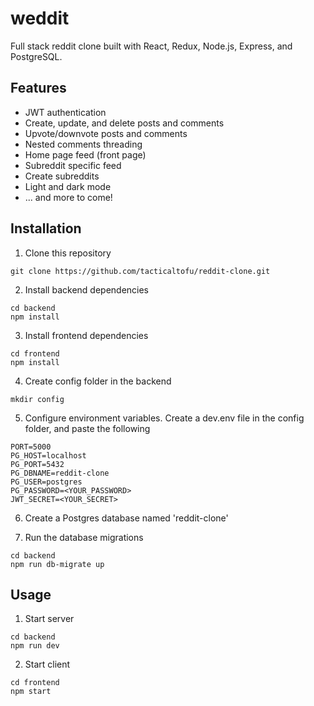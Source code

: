 # weddit

Full stack reddit clone built with React, Redux, Node.js, Express, and PostgreSQL.

## Features
- JWT authentication
- Create, update, and delete posts and comments
- Upvote/downvote posts and comments
- Nested comments threading
- Home page feed (front page)
- Subreddit specific feed
- Create subreddits
- Light and dark mode
- ... and more to come!

## Installation
1. Clone this repository

```
git clone https://github.com/tacticaltofu/reddit-clone.git
```

2. Install backend dependencies

```
cd backend
npm install
```

3. Install frontend dependencies

```
cd frontend
npm install
```

4. Create config folder in the backend

```
mkdir config
```

5. Configure environment variables. Create a dev.env file in the config folder, and paste the following
```
PORT=5000
PG_HOST=localhost
PG_PORT=5432
PG_DBNAME=reddit-clone
PG_USER=postgres
PG_PASSWORD=<YOUR_PASSWORD>
JWT_SECRET=<YOUR_SECRET>

```

6. Create a Postgres database named 'reddit-clone'

7. Run the database migrations

```
cd backend
npm run db-migrate up
```

## Usage
1. Start server

```
cd backend
npm run dev
```

2. Start client
```
cd frontend
npm start
```